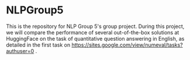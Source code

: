 # NLPGroup5

This is the repository for NLP Group 5's group project. During this project, we will compare the performance of several out-of-the-box solutions at HuggingFace on the task of quantitative question answering in English, as detailed in the first task on https://sites.google.com/view/numeval/tasks?authuser=0 . 
